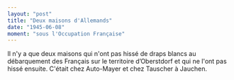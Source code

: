 ```yaml
---
layout: "post"
title: "Deux maisons d'Allemands"
date: "1945-06-08"
moment: "sous l'Occupation Française"
---
```


Il n'y a que deux maisons qui n'ont pas hissé de draps blancs au débarquement des Français sur le territoire d’Oberstdorf et qui ne l'ont pas hissé ensuite. C'était chez Auto-Mayer et chez Tauscher à Jauchen.


<div class="histoire"></div>

<div class="commentaire"></div>